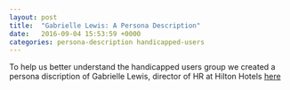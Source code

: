 ```yaml
---
layout: post
title:  "Gabrielle Lewis: A Persona Description"
date:   2016-09-04 15:53:59 +0000
categories: persona-description handicapped-users
---
```



To help us better understand the handicapped users group we created 
a persona discription of Gabrielle Lewis, director of HR at Hilton Hotels
[here](https://app.xtensio.com/folio/0rid3kmv)